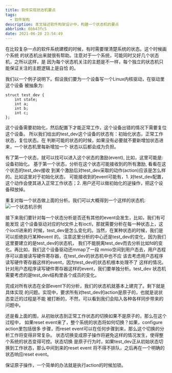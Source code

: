 ```yaml
---
title: 软件实现状态机要点
tags:
  - 软件架构
description: 本文描述软件构架设计中，构建一个状态机的要点
abbrlink: 6bb43fc5
date: 2021-06-28 23:54:49
---
```


在比较复杂一点的软件系统建模的时候，有时需要理清楚系统的状态。这个时候画个系统
的状态机出来就很有帮助。注意对于一个系统，可能同时又好几个状态机，之所以这样，是
因为每个状态机关注的主题是不一样，每个独立的状态机只能保证关注的主题逻辑上是自恰
的。

我们以一个例子说明下。假设我们要为一个设备写一个Linux内核驱动，在驱动里这个设备
被抽象为:
```
struct test_dev {
	int state;
	int a;
	int b;
	int c;
};
```
这个设备需要初始化，然后配置下才能正常工作，这个设备出错的情况下需要复位这个设备。
所以我们给出的test_dev这个设备的状态有：初始化状态，正常工作状态，复位状态。在
判断可能的状态的时候，如果没有必要就不要新增加状态进来，一个状态机里每新增加一个
状态以后都会成为负担。

有了第一个状态，就可以找可以进入这个状态的激励(event), 比如，这里可能是:设备初始化。
基于第一个状态，分析在这个状态可能接收到的所有激励, 看看在这个状态的test_dev接收
到某个激励后对test_dev采取的动作(action)应该是怎么样的。比如这里对于初始化状态，
可能接收到的event可能有，1. 对test_dev配置，这个动作会使其进入正常工作状态；2.
用户还可以做初始化的逆操作，把这个设备释放掉。

重复对每一个状态做上面的分析。我们可以大概得到一个这样的状态机:
![一个状态机示例](test_dev_state.svg)

接下来我们要针对每一个状态分析是否还有其他的event会发生，比如，我们有可能发现
这个设备驱动对应的fd文件上有ioctl，那就需要分析在每一种状态上，这个ioctl进来的
时候，test_dev是怎么变化的。当然，在某种状态的时候，我们是可以拒绝执行某种event
的。注意这里分析的中心还是test_dev的变化，因为我们这里要建立的是test_dev的状态机，
我们不能脱离test_dev而去分析比如fd的变化。再比如，我们这个设备驱动还mmap了一段
mmio空间到用户态去，用户态程序可以直接读写硬件寄存器，在test_dev的状态机中也不应
该去考虑用户态程序读写硬件寄存器这样的event，因为test_dev的状态机根本处理不了
这样的情况。针对用户态程序读写硬件寄存器这样的event，我们要单独分析。test_dev
状态机需要考虑的是test_dev结构里各个成员的变化。

完成对所有状态在全部event下的分析，我们的状态机就基本上建完了。剩下就是具体实现
的问题。实现中，要求所有对test_dev的action是原子的，也就是说状态变迁的过程是不能
被打断的，不然，可以看到我们会陷入各种各样同步带来的问题中。

还是看上面的图，从初始状态到正常工作状态的切换如果不是原子的，那么在这个过程中，
如果reset event来了，整个系统的状态将如何切换？如果，configure action里包括很多
步骤，而reset event可以在任何步骤到来，那么这个切换的分析工作将变得非常复杂。
状态切换变成原子操作将避免这样的情况发生，使得整个系统的状态变得可控。状态切换
是原子行为时，如果test_dev正从初始状态切换到工作状态，那么中间到来的reset event
将不得不排队，之后再在一个明确的状态响应reset event。

保证原子操作，一个简单的办法就是执行action的时候加锁。

